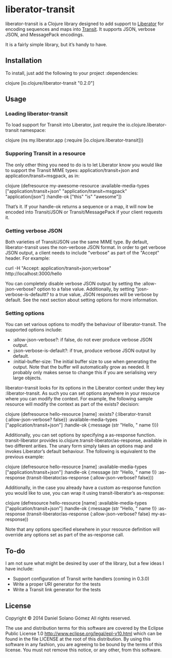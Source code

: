 # liberator-transit

liberator-transit is a Clojure library designed to add support to
[Liberator][liberator] for encoding sequences and maps into [Transit][transit].
It supports JSON, verbose JSON, and MessagePack encodings.

It is a fairly simple library, but it’s handy to have.

  [liberator]: http://clojure-liberator.github.io/liberator/
  [transit]: https://github.com/cognitect/transit-format

## Installation

To install, just add the following to your project :dependencies:

clojure
[io.clojure/liberator-transit "0.2.0"]



## Usage

### Loading liberator-transit

To load support for Transit into Liberator, just require the
io.clojure.liberator-transit namespace:

clojure
(ns my.liberator.app
  (:require [io.clojure.liberator-transit]))



### Supporing Transit in a resource

The only other thing you need to do is to let Liberator know you would like to
support the Transit MIME types: application/transit+json and
application/transit+msgpack, as in:


clojure
(defresource my-awesome-resource
  :available-media-types ["application/transit+json"
                          "application/transit+msgpack"
                          "application/json"]
  :handle-ok ["this" "is" "awesome"])


That’s it.  If your handle-ok returns a sequence or a map, it will now be
encoded into Transit/JSON or Transit/MessagePack if your client requests it.


### Getting verbose JSON

Both varieties of Transit/JSON use the same MIME type.  By default,
liberator-transit uses the non-verbose JSON format.  In order to get verbose
JSON output, a client needs to include "verbose" as part of the "Accept"
header.  For example:


curl -H "Accept: application/transit+json;verbose" \
    http://localhost:3000/hello


You can completely disable verbose JSON output by setting the
:allow-json-verbose? option to a false value.  Additionally, by setting
"josn-verbose-is-defaultt? to a true value, JSON responses will be verbose by
default.  See the next section about setting options for more information.

### Setting options

You can set various options to modify the behaviour of liberator-transit.
The supported options include:

* :allow-json-verbose?: if false, do not ever produce verbose JSON output.
* :json-verbose-is-default?: if true, produce verbose JSON output by default.
* :initial-buffer-size: The initial buffer size to use when generating the
  output.  Note that the buffer will automatically grow as needed.  It probably
  only makes sense to change this if you are serialising very large objects.

liberator-transit looks for its options in the Liberator context under they key
:liberator-transit.  As such you can set options anywhere in your resource
where you can modify the context.  For example, the following sample resource
will modify the context as part of the exists? decision:

clojure
(defresource hello-resource [name]
  :exists? {:liberator-transit {:allow-json-verbose? false}}
  :available-media-types ["application/transit+json"]
  :handle-ok {:message (str "Hello, " name \!)})


Additionally, you can set options by specifying a as-response function.
transit-liberator provides io.clojure.transit-liberator/as-response,
available in two different arities.  The unary form simply takes an options map
and invokes Liberator’s default behaviour.  The following is equivalent to the
previous example:

clojure
(defresource hello-resource [name]
  :available-media-types ["application/transit+json"]
  :handle-ok {:message (str "Hello, " name \!)}
  :as-response (transit-liberator/as-response
                 {:allow-json-verbose? false}))


Additionally, in the case you already have a custom as-response function you
would like to use, you can wrap it using transit-liberator’s as-response:

clojure
(defresource hello-resource [name]
  :available-media-types ["application/transit+json"]
  :handle-ok {:message (str "Hello, " name \!)}
  :as-response (transit-liberator/as-response
                 {:allow-json-verbose? false}
                 my-as-response))


Note that any options specified elsewhere in your resource definition will
override any options set as part of the as-response call.


## To-do

I am not sure what might be desired by user of the library, but a few ideas I
have include:

* Support configuration of Transit write handlers (coming in 0.3.0)
* Write a proper URI generator for the tests
* Write a Transit link generator for the tests

## License

Copyright © 2014 Daniel Solano Gómez
All rights reserved.

The use and distribution terms for this software are covered by the Eclipse
Public License 1.0 <http://www.eclipse.org/legal/epl-v10.html> which can
be found in the file LICENSE at the root of this distribution.  By using this
software in any fashion, you are agreeing to be bound by the terms of this
license.  You must not remove this notice, or any other, from this software.
